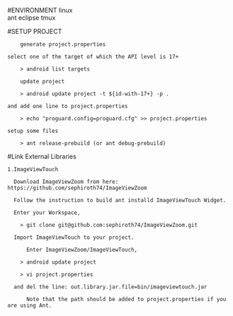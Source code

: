 
#ENVIRONMENT
        linux      
        ant	
        eclipse
        tmux

#SETUP PROJECT

    	generate project.properties
	
	select one of the target of which the API level is 17+

		> android list targets

    	update project

		> android update project -t ${id-with-17+} -p .

	and add one line to project.properties

		> echo "proguard.config=proguard.cfg" >> project.properties

	setup some files

		> ant release-prebuild (or ant debug-prebuild)

#Link External Libraries

   	1.ImageViewTouch

	  Download ImageViewZoom from here: https://github.com/sephiroth74/ImageViewZoom

	  Follow the instruction to build ant installd ImageViewTouch Widget.

	  Enter your Workspace,
		
		> git clone git@github.com:sephiroth74/ImageViewZoom.git

	  Import ImageViewTouch to your project.

          Enter ImageViewZoom/ImageViewTouch,

		> android update project

		> vi project.properties

	  and del the line: out.library.jar.file=bin/imageviewtouch.jar

          Note that the path should be added to project.properties if you are using Ant.

